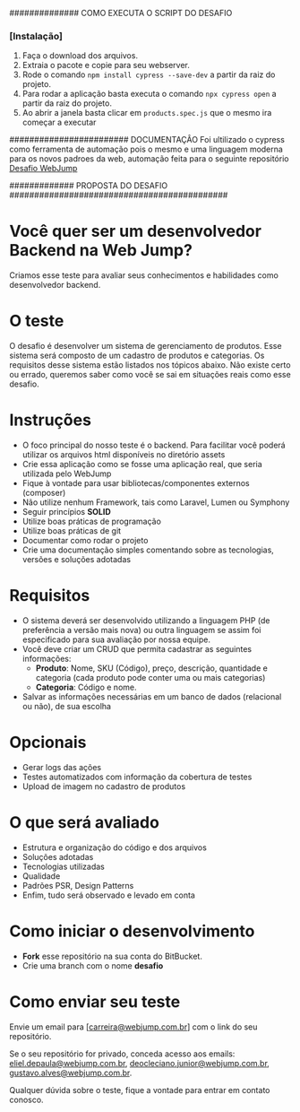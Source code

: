 ############## COMO EXECUTA O SCRIPT DO DESAFIO
### [Instalação]

1. Faça o download dos arquivos.
2. Extraia o pacote e copie para seu webserver.
3. Rode o comando `npm install cypress --save-dev` a partir da raiz do projeto.
4. Para rodar a aplicação basta executa o comando `npx cypress open` a partir da raiz do projeto.
5. Ao abrir a janela basta clicar em `products.spec.js` que o mesmo ira começar a executar

######################## DOCUMENTAÇÂO
Foi ultilizado o cypress como ferramenta de automação pois o mesmo e uma linguagem moderna para os novos padroes da web, automação feita para o seguinte repositório [Desafio WebJump](https://github.com/hevener10/webjump-desafio)

############# PROPOSTA DO DESAFIO ############################################

# Você quer ser um desenvolvedor Backend na Web Jump?
Criamos esse teste para avaliar seus conhecimentos e habilidades como desenvolvedor backend.

# O teste
O desafio é desenvolver um sistema de gerenciamento de produtos. Esse sistema será composto de um cadastro de produtos e categorias. Os requisitos desse sistema estão listados nos tópicos abaixo.
Não existe certo ou errado, queremos saber como você se sai em situações reais como esse desafio.

# Instruções
- O foco principal do nosso teste é o backend. Para facilitar você poderá utilizar os arquivos html  disponíveis no diretório assets
- Crie essa aplicação como se fosse uma aplicação real, que seria utilizada pelo WebJump
- Fique à vontade para usar bibliotecas/componentes externos (composer)
- Não utilize nenhum Framework, tais como Laravel, Lumen ou Symphony
- Seguir princípios **SOLID** 
- Utilize boas práticas de programação
- Utilize boas práticas de git
- Documentar como rodar o projeto
- Crie uma documentação simples comentando sobre as tecnologias, versões e soluções adotadas

# Requisitos
- O sistema deverá ser desenvolvido utilizando a linguagem PHP (de preferência a versão mais nova) ou outra linguagem se assim foi especificado para sua avaliação por nossa equipe.
- Você deve criar um CRUD que permita cadastrar as seguintes informações:
	- **Produto**: Nome, SKU (Código), preço, descrição, quantidade e categoria (cada produto pode conter uma ou mais categorias)
	- **Categoria**: Código e nome.
- Salvar as informações necessárias em um banco de dados (relacional ou não), de sua escolha

# Opcionais
- Gerar logs das ações
- Testes automatizados com informação da cobertura de testes
- Upload de imagem no cadastro de produtos

# O que será avaliado
- Estrutura e organização do código e dos arquivos
- Soluções adotadas
- Tecnologias utilizadas
- Qualidade
- Padrões PSR, Design Patterns
- Enfim, tudo será observado e levado em conta

# Como iniciar o desenvolvimento
- **Fork** esse repositório na sua conta do BitBucket.
- Crie uma branch com o nome **desafio**

# Como enviar seu teste
Envie um email para [carreira@webjump.com.br] com o link do seu repositório.

Se o seu repositório for privado, conceda acesso aos emails: eliel.depaula@webjump.com.br, deocleciano.junior@webjump.com.br, gustavo.alves@webjump.com.br.

Qualquer dúvida sobre o teste, fique a vontade para entrar em contato conosco.

